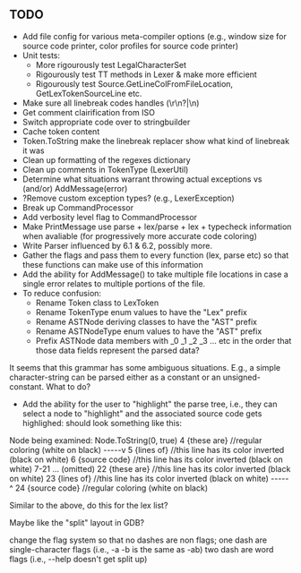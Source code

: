 ## TODO
* Add file config for various meta-compiler options (e.g., window size for source code printer, color profiles for source code printer)
* Unit tests:
	- More rigourously test LegalCharacterSet
	- Rigourously test TT methods in Lexer & make more efficient
	- Rigourously test Source.GetLineColFromFileLocation, GetLexTokenSourceLine etc.
* Make sure all linebreak codes handles (\r\n?|\n)
* Get comment clairification from ISO
* Switch appropriate code over to stringbuilder
* Cache token content
* Token.ToString make the linebreak replacer show what kind of linebreak it was
* Clean up formatting of the regexes dictionary
* Clean up comments in TokenType (LexerUtil)
* Determine what situations warrant throwing actual exceptions vs (and/or) AddMessage(error)
* ?Remove custom exception types? (e.g., LexerException)
* Break up CommandProcessor
* Add verbosity level flag to CommandProcessor
* Make PrintMessage use parse + lex/parse + lex + typecheck information when avaliable (for progressively more accurate code coloring)
* Write Parser influenced by 6.1 & 6.2, possibly more.
* Gather the flags and pass them to every function (lex, parse etc) so that these functions can make use of this information
* Add the ability for AddMessage() to take multiple file locations in case a single error relates to multiple portions of the file.
* To reduce confusion:
	- Rename Token class to LexToken
	- Rename TokenType enum values to have the "Lex" prefix
	- Rename ASTNode deriving classes to have the "AST" prefix
	- Rename ASTNodeType enum values to have the "AST" prefix
	- Prefix ASTNode data members with _0 _1 _2 _3 ... etc in the order that those data fields represent the parsed data?

It seems that this grammar has some ambiguous situations. E.g., a simple character-string can be parsed either as a constant or an unsigned-constant. What to do?

* Add the ability for the user to "highlight" the parse tree, i.e., they can select a node to "highlight" and the associated source code gets highlighed:
should look something like this:

Node being examined: Node.ToString(0, true)
4  {these are} //regular coloring (white on black)
     -----v
5  {lines of} //this line has its color inverted (black on white)
6  {source code} //this line has its color inverted (black on white)
7-21 ... (omitted)
22 {these are} //this line has its color inverted (black on white)
23 {lines of} //this line has its color inverted (black on white)
\-----^
24 {source code} //regular coloring (white on black)

Similar to the above, do this for the lex list?

Maybe like the "split" layout in GDB?

change the flag system so that no dashes are non flags;
one dash are single-character flags (i.e., -a -b is the same as -ab)
two dash are word flags (i.e., --help doesn't get split up)
